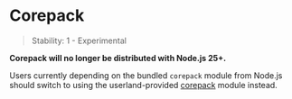 # Corepack

<!-- introduced_in=v14.19.0 -->

<!-- type=misc -->

<!-- YAML
added:
  - v16.9.0
  - v14.19.0
-->

> Stability: 1 - Experimental

**Corepack will no longer be distributed with Node.js 25+.**

Users currently depending on the bundled `corepack` module from Node.js
should switch to using the userland-provided [corepack][] module instead.

[corepack]: https://github.com/nodejs/corepack
